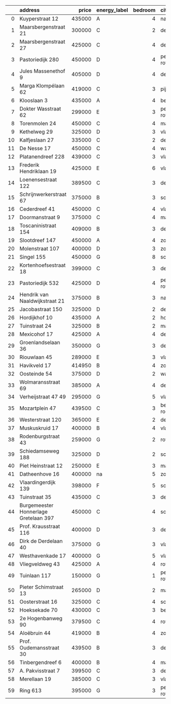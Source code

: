 |    | address                               |   price | energy_label   |   bedroom | city                |   house_age |   house_id |
|---:|:--------------------------------------|--------:|:---------------|----------:|:--------------------|------------:|-----------:|
|  0 | Kuyperstraat 12                       |  435000 | A              |         4 | naaldwijk           |          40 |   43449903 |
|  1 | Maarsbergenstraat 21                  |  300000 | C              |         2 | den-haag            |          75 |   43437640 |
|  2 | Maarsbergenstraat 27                  |  425000 | C              |         4 | den-haag            |          75 |   43497367 |
|  3 | Pastoriedijk 280                      |  450000 | D              |         4 | pernis-rotterdam    |         124 |   42316553 |
|  4 | Jules Massenethof 9                   |  405000 | D              |         4 | den-haag            |          43 |   42313778 |
|  5 | Marga Klompélaan 62                   |  419000 | C              |         3 | pijnacker           |          33 |   43433724 |
|  6 | Klooslaan 3                           |  435000 | A              |         4 | bergschenhoek       |          22 |   43432191 |
|  7 | Dokter Wasstraat 62                   |  299000 | E              |         3 | pernis-rotterdam    |          64 |   43430460 |
|  8 | Torenmolen 24                         |  450000 | C              |         4 | maassluis           |          37 |   43448873 |
|  9 | Kethelweg 29                          |  325000 | D              |         3 | vlaardingen         |          91 |   43452830 |
| 10 | Kalfjeslaan 27                        |  335000 | C              |         2 | delft               |          45 |   43428575 |
| 11 | De Nesse 17                           |  450000 | C              |         4 | wateringen          |          56 |   43430692 |
| 12 | Platanendreef 228                     |  439000 | C              |         3 | vlaardingen         |          38 |   42321057 |
| 13 | Frederik Hendriklaan 19               |  425000 | E              |         6 | vlaardingen         |          56 |   43449671 |
| 14 | Loenensestraat 122                    |  389500 | C              |         3 | den-haag            |         118 |   42324079 |
| 15 | Schrijnwerkerstraat 67                |  375000 | B              |         3 | schiedam            |          39 |   43424895 |
| 16 | Cederdreef 41                         |  450000 | C              |         4 | vlaardingen         |          48 |   43446865 |
| 17 | Doormanstraat 9                       |  375000 | C              |         4 | maasdijk            |          52 |   43432963 |
| 18 | Toscaninistraat 154                   |  409000 | B              |         3 | den-haag            |          44 |   43434144 |
| 19 | Slootdreef 147                        |  450000 | A              |         4 | zoetermeer          |          46 |   43434643 |
| 20 | Molenstraat 107                       |  400000 | D              |         3 | zoetermeer          |          89 |   43431319 |
| 21 | Singel 155                            |  450000 | G              |         8 | schiedam            |         138 |   43411413 |
| 22 | Kortenhoefsestraat 18                 |  399000 | C              |         3 | den-haag            |          97 |   43418862 |
| 23 | Pastoriedijk 532                      |  425000 | D              |         4 | pernis-rotterdam    |        2024 |   43405993 |
| 24 | Hendrik van Naaldwijkstraat 21        |  375000 | B              |         3 | naaldwijk           |          67 |   43447008 |
| 25 | Jacobastraat 150                      |  325000 | D              |         2 | den-haag            |         142 |   43433635 |
| 26 | Hordijkhof 10                         |  435000 | A              |         2 | honselersdijk       |          23 |   43403708 |
| 27 | Tuinstraat 24                         |  325000 | B              |         2 | maassluis           |          46 |   43449956 |
| 28 | Mexicohof 17                          |  425000 | A              |         4 | delft               |          43 |   43447586 |
| 29 | Groenlandselaan 36                    |  350000 | G              |         3 | delft               |         119 |   43425656 |
| 30 | Riouwlaan 45                          |  289000 | E              |         3 | vlaardingen         |          73 |   43436337 |
| 31 | Havikveld 17                          |  414950 | B              |         4 | zoetermeer          |          41 |   43448775 |
| 32 | Oosteinde 54                          |  375000 | D              |         2 | wateringen          |         191 |   43421230 |
| 33 | Wolmaransstraat 69                    |  385000 | A              |         4 | den-haag            |          30 |   43449520 |
| 34 | Verheijstraat 47 49                   |  295000 | G              |         5 | vlaardingen         |          87 |   43424872 |
| 35 | Mozartplein 47                        |  439500 | C              |         3 | berkel-en-rodenrijs |          52 |   43448936 |
| 36 | Westerstraat 120                      |  365000 | E              |         2 | delft               |         138 |   43426254 |
| 37 | Muskuskruid 17                        |  400000 | B              |         4 | vlaardingen         |          39 |   43434571 |
| 38 | Rodenburgstraat 43                    |  259000 | G              |         2 | rotterdam           |          96 |   43437968 |
| 39 | Schiedamseweg 188                     |  325000 | D              |         2 | schiedam            |         101 |   43411560 |
| 40 | Piet Heinstraat 12                    |  250000 | E              |         3 | maassluis           |         114 |   43432615 |
| 41 | Datheenhove 16                        |  400000 | na             |         5 | zoetermeer          |          48 |   43402220 |
| 42 | Vlaardingerdijk 139                   |  398000 | F              |         5 | schiedam            |          95 |   43418579 |
| 43 | Tuinstraat 35                         |  435000 | C              |         3 | delft               |         112 |   43431911 |
| 44 | Burgemeester Honnerlage Gretelaan 397 |  450000 | C              |         4 | schiedam            |          35 |   43481836 |
| 45 | Prof. Krausstraat 116                 |  400000 | D              |         3 | delft               |          72 |   43441501 |
| 46 | Dirk de Derdelaan 40                  |  375000 | G              |         3 | vlaardingen         |          65 |   43406419 |
| 47 | Westhavenkade 17                      |  400000 | G              |         5 | vlaardingen         |         124 |   42196845 |
| 48 | Vliegveldweg 43                       |  425000 | A              |         4 | rotterdam           |          65 |   43473799 |
| 49 | Tuinlaan 117                          |  150000 | G              |         1 | pernis-rotterdam    |         124 |   43431646 |
| 50 | Pieter Schimstraat 13                 |  265000 | D              |         2 | maassluis           |         114 |   43440739 |
| 51 | Oosterstraat 16                       |  325000 | C              |         4 | schiedam            |         140 |   43434957 |
| 52 | Hoeksekade 70                         |  430000 | C              |         3 | bergschenhoek       |          92 |   43431956 |
| 53 | 2e Hogenbanweg 90                     |  379500 | C              |         4 | rotterdam           |          70 |   43447444 |
| 54 | Aloëbruin 44                          |  419000 | B              |         4 | zoetermeer          |          34 |   43401627 |
| 55 | Prof. Oudemansstraat 30               |  439500 | B              |         3 | delft               |          72 |   43434587 |
| 56 | Tinbergendreef 6                      |  400000 | B              |         4 | maassluis           |          47 |   43438922 |
| 57 | A. Pakvisstraat 7                     |  399500 | C              |         3 | den-haag            |          42 |   43496246 |
| 58 | Merellaan 19                          |  385000 | C              |         3 | vlaardingen         |          88 |   43492016 |
| 59 | Ring 613                              |  395000 | G              |         3 | pernis-rotterdam    |          97 |   43496243 |